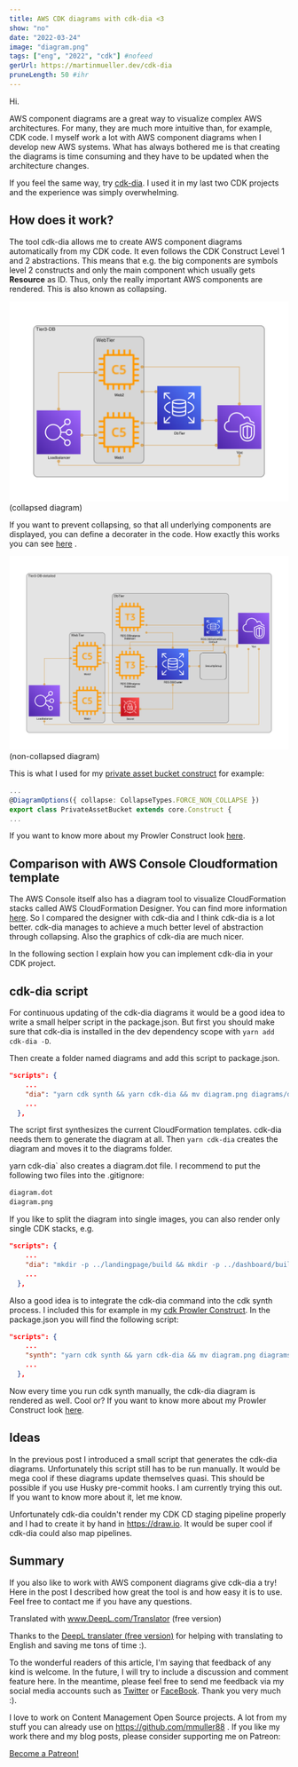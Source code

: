 ```yaml
---
title: AWS CDK diagrams with cdk-dia <3
show: "no"
date: "2022-03-24"
image: "diagram.png"
tags: ["eng", "2022", "cdk"] #nofeed
gerUrl: https://martinmueller.dev/cdk-dia
pruneLength: 50 #ihr
---
```


Hi.

AWS component diagrams are a great way to visualize complex AWS architectures. For many, they are much more intuitive than, for example, CDK code. I myself work a lot with AWS component diagrams when I develop new AWS systems. What has always bothered me is that creating the diagrams is time consuming and they have to be updated when the architecture changes.

If you feel the same way, try [cdk-dia](https://github.com/pistazie/cdk-dia). I used it in my last two CDK projects and the experience was simply overwhelming.

## How does it work?

The tool cdk-dia allows me to create AWS component diagrams automatically from my CDK code. It even follows the CDK Construct Level 1 and 2 abstractions. This means that e.g. the big components are symbols level 2 constructs and only the main component which usually gets **Resource** as ID. Thus, only the really important AWS components are rendered. This is also known as collapsing.

![collapsed](https://raw.githubusercontent.com/mmuller88/mmblog/master/content/cdk-dia/decorator_example_collapsed.png)(collapsed diagram)

If you want to prevent collapsing, so that all underlying components are displayed, you can define a decorater in the code. How exactly this works you can see [here](https://github.com/pistazie/cdk-dia/tree/main/examples/experimental-decorator-example) .

![non-collapsed](https://raw.githubusercontent.com/mmuller88/mmblog/master/content/cdk-dia/decorator_example_non-collapsed.png)(non-collapsed diagram)

This is what I used for my [private asset bucket construct](https://github.com/mmuller88/cdk-private-asset-bucket/blob/main/src/private-asset-bucket.ts) for example:

```ts
...
@DiagramOptions({ collapse: CollapseTypes.FORCE_NON_COLLAPSE })
export class PrivateAssetBucket extends core.Construct {
...
```

If you want to know more about my Prowler Construct look [here](https://martinmueller.dev/cdk-private-assets-eng).

## Comparison with AWS Console Cloudformation template

The AWS Console itself also has a diagram tool to visualize CloudFormation stacks called AWS CloudFormation Designer. You can find more information [here](https://docs.aws.amazon.com/AWSCloudFormation/latest/UserGuide/working-with-templates-cfn-designer.html). So I compared the designer with cdk-dia and I think cdk-dia is a lot better. cdk-dia manages to achieve a much better level of abstraction through collapsing. Also the graphics of cdk-dia are much nicer.

In the following section I explain how you can implement cdk-dia in your CDK project.

## cdk-dia script

For continuous updating of the cdk-dia diagrams it would be a good idea to write a small helper script in the package.json. But first you should make sure that cdk-dia is installed in the dev dependency scope with `yarn add cdk-dia -D`.

Then create a folder named diagrams and add this script to package.json.

```json
"scripts": {
    ...
    "dia": "yarn cdk synth && yarn cdk-dia && mv diagram.png diagrams/dashboard.png",
    ...
  },
```

The script first synthesizes the current CloudFormation templates. cdk-dia needs them to generate the diagram at all. Then `yarn cdk-dia` creates the diagram and moves it to the diagrams folder.

yarn cdk-dia` also creates a diagram.dot file. I recommend to put the following two files into the .gitignore:

```txt
diagram.dot
diagram.png
```

If you like to split the diagram into single images, you can also render only single CDK stacks, e.g.

```json
"scripts": {
    ...
    "dia": "mkdir -p ../landingpage/build && mkdir -p ../dashboard/build && yarn cdk synth && yarn cdk-dia --stacks DashboardAppStack DashboardBackendStack && mv diagram.png diagrams/dashboard.png && yarn cdk-dia --stacks LandingPageStack && mv diagram.png diagrams/landingpage.png",
    ...
  },
```

Also a good idea is to integrate the cdk-dia command into the cdk synth process. I included this for example in my [cdk Prowler Construct](https://github.com/mmuller88/cdk-prowler). In the package.json you will find the following script:

```json
"scripts": {
    ...
    "synth": "yarn cdk synth && yarn cdk-dia && mv diagram.png diagrams/prowler.png",
    ...
  },
```

Now every time you run cdk synth manually, the cdk-dia diagram is rendered as well. Cool or? If you want to know more about my Prowler Construct look [here](https://martinmueller.dev/prowler-cdk-eng).

## Ideas

In the previous post I introduced a small script that generates the cdk-dia diagrams. Unfortunately this script still has to be run manually. It would be mega cool if these diagrams update themselves quasi. This should be possible if you use Husky pre-commit hooks. I am currently trying this out. If you want to know more about it, let me know.

Unfortunately cdk-dia couldn't render my CDK CD staging pipeline properly and I had to create it by hand in <https://draw.io>. It would be super cool if cdk-dia could also map pipelines.

## Summary

If you also like to work with AWS component diagrams give cdk-dia a try! Here in the post I described how great the tool is and how easy it is to use. Feel free to contact me if you have any questions.

Translated with www.DeepL.com/Translator (free version)

Thanks to the [DeepL translater (free version)](https://DeepL.com/Translator) for helping with translating to English and saving me tons of time :).

To the wonderful readers of this article, I'm saying that feedback of any kind is welcome. In the future, I will try to include a discussion and comment feature here. In the meantime, please feel free to send me feedback via my social media accounts such as [Twitter](https://twitter.com/MartinMueller_) or [FaceBook](https://facebook.com/martin.muller.10485). Thank you very much :).

I love to work on Content Management Open Source projects. A lot from my stuff you can already use on https://github.com/mmuller88 . If you like my work there and my blog posts, please consider supporting me on Patreon:

<a href="https://patreon.com/bePatron?u=29010217" data-patreon-widget-type="become-patron-button">Become a Patreon!</a><script async src="https://c6.patreon.com/becomePatronButton.bundle.js"></script>
